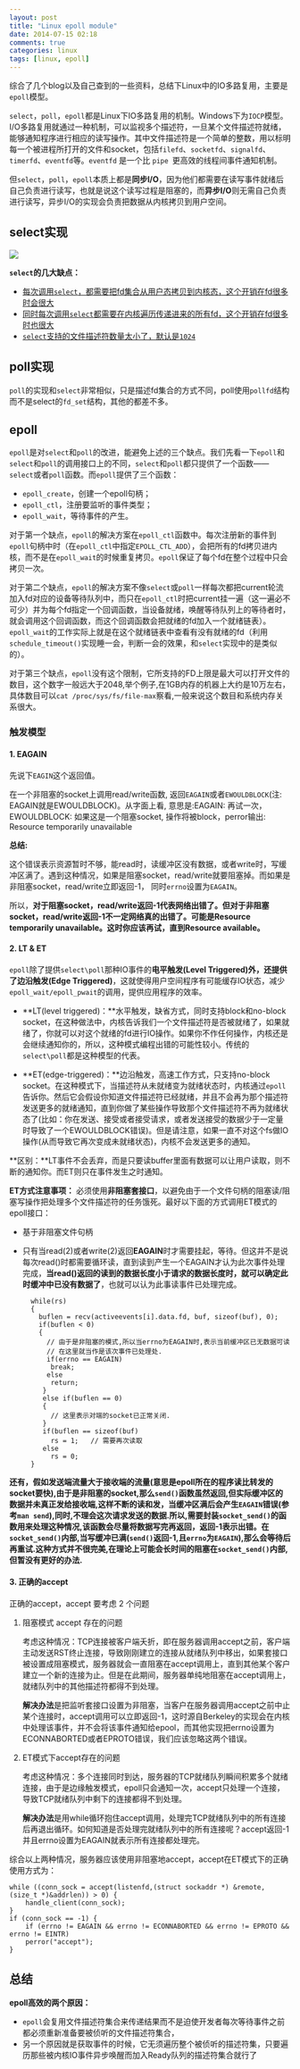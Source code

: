 ```yaml
---
layout: post
title: "Linux epoll module"
date: 2014-07-15 02:18
comments: true
categories: linux
tags: [linux, epoll]
---
```


综合了几个blog以及自己查到的一些资料，总结下Linux中的IO多路复用，主要是`epoll`模型。

`select`，`poll`，`epoll`都是Linux下IO多路复用的机制。Windows下为`IOCP`模型。I/O多路复用就通过一种机制，可以监视多个描述符，一旦某个文件描述符就绪，能够通知程序进行相应的读写操作。其中文件描述符是一个简单的整数，用以标明每一个被进程所打开的文件和socket，包括`filefd`、`socketfd`、`signalfd`、`timerfd`、`eventfd`等。`eventfd` 是一个比 `pipe `更高效的线程间事件通知机制。

但`select`，`poll`，`epoll`本质上都是**同步I/O**，因为他们都需要在读写事件就绪后自己负责进行读写，也就是说这个读写过程是阻塞的，而**异步I/O**则无需自己负责进行读写，异步I/O的实现会负责把数据从内核拷贝到用户空间。

<!--more-->

## select实现

![](http://www.ibm.com/developerworks/cn/linux/l-async/figure4.gif)

**`select`的几大缺点：**

- <u>每次调用`select`，都需要把fd集合从用户态拷贝到内核态，这个开销在fd很多时会很大</u>
- <u>同时每次调用`select`都需要在内核遍历传递进来的所有fd，这个开销在fd很多时也很大</u>
- <u>`select`支持的文件描述符数量太小了，默认是`1024`</u>

## poll实现

`poll`的实现和`select`非常相似，只是描述fd集合的方式不同，poll使用`pollfd`结构而不是select的`fd_set`结构，其他的都差不多。

## epoll

`epoll`是对`select`和`poll`的改进，能避免上述的三个缺点。我们先看一下`epoll`和`select`和`poll`的调用接口上的不同，`select`和`poll`都只提供了一个函数——`select`或者`poll`函数。而`epoll`提供了三个函数：

- `epoll_create`，创建一个epoll句柄；
- `epoll_ctl`，注册要监听的事件类型；
- `epoll_wait`，等待事件的产生。

对于第一个缺点，`epoll`的解决方案在`epoll_ctl`函数中。每次注册新的事件到`epoll`句柄中时（在`epoll_ctl`中指定`EPOLL_CTL_ADD`），会把所有的fd拷贝进内核，而不是在`epoll_wait`的时候重复拷贝。`epoll`保证了每个fd在整个过程中只会拷贝一次。

对于第二个缺点，`epoll`的解决方案不像`select`或`poll`一样每次都把current轮流加入fd对应的设备等待队列中，而只在`epoll_ctl`时把current挂一遍（这一遍必不可少）并为每个fd指定一个回调函数，当设备就绪，唤醒等待队列上的等待者时，就会调用这个回调函数，而这个回调函数会把就绪的fd加入一个就绪链表）。`epoll_wait`的工作实际上就是在这个就绪链表中查看有没有就绪的fd（利用`schedule_timeout()`实现睡一会，判断一会的效果，和`select`实现中的是类似的）。

对于第三个缺点，`epoll`没有这个限制，它所支持的FD上限是最大可以打开文件的数目，这个数字一般远大于2048,举个例子,在1GB内存的机器上大约是10万左右，具体数目可以`cat /proc/sys/fs/file-max`察看,一般来说这个数目和系统内存关系很大。

### 触发模型

#### 1. EAGAIN

先说下`EAGIN`这个返回值。

在一个非阻塞的socket上调用read/write函数, 返回`EAGAIN`或者`EWOULDBLOCK`(注: EAGAIN就是EWOULDBLOCK)。从字面上看, 意思是:EAGAIN: 再试一次，EWOULDBLOCK: 如果这是一个阻塞socket, 操作将被block，perror输出: Resource temporarily unavailable

**总结:**

这个错误表示资源暂时不够，能read时，读缓冲区没有数据，或者write时，写缓冲区满了。遇到这种情况，如果是阻塞socket，read/write就要阻塞掉。而如果是非阻塞socket，read/write立即返回-1， 同时`errno`设置为`EAGAIN`。

所以，**对于阻塞socket，read/write返回-1代表网络出错了。但对于非阻塞socket，read/write返回-1不一定网络真的出错了。可能是Resource temporarily unavailable。这时你应该再试，直到Resource available。**

#### 2. LT & ET

`epoll`除了提供`select\poll`那种IO事件的**电平触发(Level Triggered)**外，还提供了**边沿触发(Edge Triggered)**，这就使得用户空间程序有可能缓存IO状态，减少`epoll_wait/epoll_pwait`的调用，提供应用程序的效率。

- **LT(level triggered)：**水平触发，缺省方式，同时支持block和no-block socket，在这种做法中，内核告诉我们一个文件描述符是否被就绪了，如果就绪了，你就可以对这个就绪的fd进行IO操作。如果你不作任何操作，内核还是会继续通知你的，所以，这种模式编程出错的可能性较小。传统的`select\poll`都是这种模型的代表。

- **ET(edge-triggered)：**边沿触发，高速工作方式，只支持no-block socket。在这种模式下，当描述符从未就绪变为就绪状态时，内核通过`epoll`告诉你。然后它会假设你知道文件描述符已经就绪，并且不会再为那个描述符发送更多的就绪通知，直到你做了某些操作导致那个文件描述符不再为就绪状态了(比如：你在发送、接受或者接受请求，或者发送接受的数据少于一定量时导致了一个EWOULDBLOCK错误)。但是请注意，如果一直不对这个fs做IO操作(从而导致它再次变成未就绪状态)，内核不会发送更多的通知。

**区别：**LT事件不会丢弃，而是只要读buffer里面有数据可以让用户读取，则不断的通知你。而ET则只在事件发生之时通知。

**ET方式注意事项：** 必须使用**非阻塞套接口**，以避免由于一个文件句柄的阻塞读/阻塞写操作把处理多个文件描述符的任务饿死。最好以下面的方式调用ET模式的epoll接口：

- 基于非阻塞文件句柄
- 只有当read(2)或者write(2)返回**EAGAIN**时才需要挂起，等待。但这并不是说每次read()时都需要循环读，直到读到产生一个EAGAIN才认为此次事件处理完成，**当read()返回的读到的数据长度小于请求的数据长度时，就可以确定此时缓冲中已没有数据了**，也就可以认为此事读事件已处理完成。

		while(rs)
		{
		  buflen = recv(activeevents[i].data.fd, buf, sizeof(buf), 0);
		  if(buflen < 0)
		  {
		    // 由于是非阻塞的模式,所以当errno为EAGAIN时,表示当前缓冲区已无数据可读
		    // 在这里就当作是该次事件已处理处.
		    if(errno == EAGAIN)
		     break;
		    else
		     return;
		   }
		   else if(buflen == 0)
		   {
		     // 这里表示对端的socket已正常关闭.
		   }
		   if(buflen == sizeof(buf)
		     rs = 1;   // 需要再次读取
		   else
		     rs = 0;
		}

**还有，假如发送端流量大于接收端的流量(意思是epoll所在的程序读比转发的socket要快),由于是非阻塞的socket,那么`send()`函数虽然返回,但实际缓冲区的数据并未真正发给接收端,这样不断的读和发，当缓冲区满后会产生`EAGAIN`错误(参考`man send`),同时,不理会这次请求发送的数据.所以,需要封装`socket_send()`的函数用来处理这种情况,该函数会尽量将数据写完再返回，返回-1表示出错。在`socket_send()`内部,当写缓冲已满(`send()`返回-1,且`errno`为`EAGAIN`),那么会等待后再重试.这种方式并不很完美,在理论上可能会长时间的阻塞在`socket_send()`内部,但暂没有更好的办法.**

#### 3. 正确的accept

正确的accept，accept 要考虑 2 个问题

1. 阻塞模式 accept 存在的问题

	考虑这种情况：TCP连接被客户端夭折，即在服务器调用accept之前，客户端主动发送RST终止连接，导致刚刚建立的连接从就绪队列中移出，如果套接口被设置成阻塞模式，服务器就会一直阻塞在accept调用上，直到其他某个客户建立一个新的连接为止。但是在此期间，服务器单纯地阻塞在accept调用上，就绪队列中的其他描述符都得不到处理。

	**解决办法**是把监听套接口设置为非阻塞，当客户在服务器调用accept之前中止某个连接时，accept调用可以立即返回-1，这时源自Berkeley的实现会在内核中处理该事件，并不会将该事件通知给epool，而其他实现把errno设置为ECONNABORTED或者EPROTO错误，我们应该忽略这两个错误。

2. ET模式下accept存在的问题

	考虑这种情况：多个连接同时到达，服务器的TCP就绪队列瞬间积累多个就绪连接，由于是边缘触发模式，epoll只会通知一次，accept只处理一个连接，导致TCP就绪队列中剩下的连接都得不到处理。

	**解决办法**是用while循环抱住accept调用，处理完TCP就绪队列中的所有连接后再退出循环。如何知道是否处理完就绪队列中的所有连接呢？accept返回-1并且errno设置为EAGAIN就表示所有连接都处理完。

综合以上两种情况，服务器应该使用非阻塞地accept，accept在ET模式下的正确使用方式为：


	while ((conn_sock = accept(listenfd,(struct sockaddr *) &remote, (size_t *)&addrlen)) > 0) {
	    handle_client(conn_sock);
	}
	if (conn_sock == -1) {
	    if (errno != EAGAIN && errno != ECONNABORTED && errno != EPROTO && errno != EINTR)
	    perror("accept");
	}

## 总结
**epoll高效的两个原因：**

- `epoll`会复用文件描述符集合来传递结果而不是迫使开发者每次等待事件之前都必须重新准备要被侦听的文件描述符集合，
- 另一个原因就是获取事件的时候，它无须遍历整个被侦听的描述符集，只要遍历那些被内核IO事件异步唤醒而加入Ready队列的描述符集合就行了